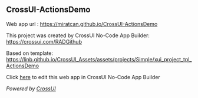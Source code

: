 ## CrossUI-ActionsDemo
Web app url : https://miratcan.github.io/CrossUI-ActionsDemo

This project was created by CrossUI No-Code App Builder: https://crossui.com/RADGithub

Based on template: https://linb.github.io/CrossUI_Assets/assets/projects/Simple/xui_project_tpl_ActionsDemo

Click [here](https://crossui.com/RADGithub/#!from=github&owner=miratcan&repo=CrossUI-ActionsDemo) to edit this web app in CrossUI No-Code App Builder

<i>Powered by [CrossUI](https://crossui.com)</i>
